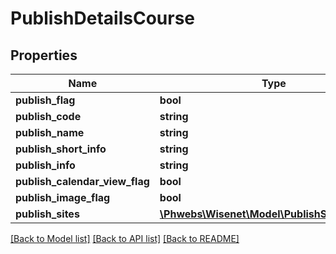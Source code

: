 # PublishDetailsCourse

## Properties
Name | Type | Description | Notes
------------ | ------------- | ------------- | -------------
**publish_flag** | **bool** |  | [optional] 
**publish_code** | **string** |  | [optional] 
**publish_name** | **string** |  | [optional] 
**publish_short_info** | **string** |  | [optional] 
**publish_info** | **string** |  | [optional] 
**publish_calendar_view_flag** | **bool** |  | [optional] 
**publish_image_flag** | **bool** |  | [optional] 
**publish_sites** | [**\Phwebs\Wisenet\Model\PublishSitesCourse[]**](PublishSitesCourse.md) |  | [optional] 

[[Back to Model list]](../../README.md#documentation-for-models) [[Back to API list]](../../README.md#documentation-for-api-endpoints) [[Back to README]](../../README.md)

